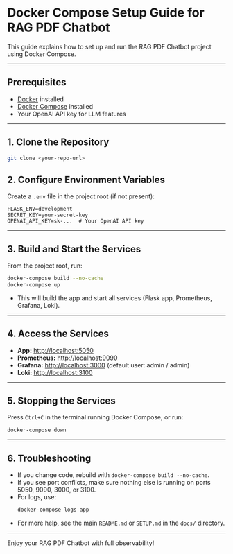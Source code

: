 # Docker Compose Setup Guide for RAG PDF Chatbot

This guide explains how to set up and run the RAG PDF Chatbot project using Docker Compose.

---

## Prerequisites
- [Docker](https://docs.docker.com/get-docker/) installed
- [Docker Compose](https://docs.docker.com/compose/install/) installed
- Your OpenAI API key for LLM features

---

## 1. Clone the Repository
```sh
git clone <your-repo-url>
```

## 2. Configure Environment Variables
Create a `.env` file in the project root (if not present):
```
FLASK_ENV=development
SECRET_KEY=your-secret-key
OPENAI_API_KEY=sk-...  # Your OpenAI API key
```

---

## 3. Build and Start the Services
From the project root, run:
```sh
docker-compose build --no-cache
docker-compose up
```
- This will build the app and start all services (Flask app, Prometheus, Grafana, Loki).

---

## 4. Access the Services
- **App:** [http://localhost:5050](http://localhost:5050)
- **Prometheus:** [http://localhost:9090](http://localhost:9090)
- **Grafana:** [http://localhost:3000](http://localhost:3000) (default user: admin / admin)
- **Loki:** [http://localhost:3100](http://localhost:3100)

---

## 5. Stopping the Services
Press `Ctrl+C` in the terminal running Docker Compose, or run:
```sh
docker-compose down
```

---

## 6. Troubleshooting
- If you change code, rebuild with `docker-compose build --no-cache`.
- If you see port conflicts, make sure nothing else is running on ports 5050, 9090, 3000, or 3100.
- For logs, use:
  ```sh
  docker-compose logs app
  ```
- For more help, see the main `README.md` or `SETUP.md` in the `docs/` directory.

---

Enjoy your RAG PDF Chatbot with full observability!
